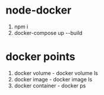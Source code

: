 # node-docker
1. npm i
2. docker-compose up --build


# docker points
1. docker volume - docker volume ls
2. docker image - docker image ls
3. docker container - docker ps

